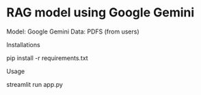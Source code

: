 # RAG model using Google Gemini

Model: Google Gemini
Data: PDFS (from users)

Installations

pip install -r requirements.txt

Usage

streamlit run app.py
